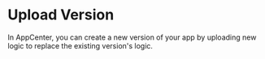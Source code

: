# Upload Version

In AppCenter, you can create a new version of your app by uploading new logic to replace the existing version's logic.

